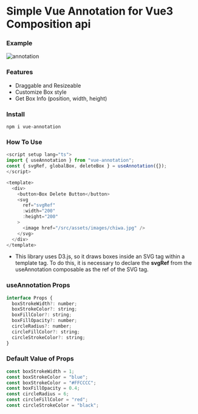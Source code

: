 # Simple Vue Annotation for Vue3 Composition api

### Example
![annotation](https://github.com/JeonChangMin15/vue-annotation/assets/89255072/fdea21da-ea02-4ac2-951e-71078f7c3bd0)


### Features

- Draggable and Resizeable
- Customize Box style
- Get Box Info (position, width, height)

### Install

```
npm i vue-annotation
```

### How To Use

```javascript
<script setup lang="ts">
import { useAnnotation } from "vue-annotation";
const { svgRef, globalBox, deleteBox } = useAnnotation({});
</script>

<template>
  <div>
    <button>Box Delete Button</button>
    <svg
      ref="svgRef"
      :width="200"
      :height="200"
    >
      <image href="/src/assets/images/chiwa.jpg" />
    </svg>
  </div>
</template>
```

- This library uses D3.js, so it draws boxes inside an SVG tag within a template tag. To do this, it is necessary to declare the **svgRef** from the useAnnotation composable as the ref of the SVG tag.

### useAnnotation Props

```javascript
interface Props {
  boxStrokeWidth?: number;
  boxStrokeColor?: string;
  boxFillColor?: string;
  boxFillOpacity?: number;
  circleRadius?: number;
  circleFillColor?: string;
  circleStrokeColor?: string;
}
```

### Default Value of Props

```javascript
const boxStrokeWidth = 1;
const boxStrokeColor = "blue";
const boxStrokeColor = "#FFCCCC";
const boxFillOpacity = 0.4;
const circleRadius = 6;
const circleFillColor = "red";
const circleStrokeColor = "black";
```
